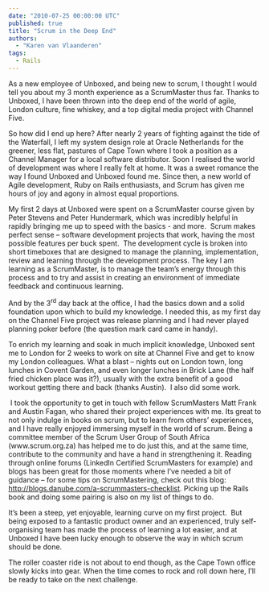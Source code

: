 ```yaml
---
date: "2010-07-25 00:00:00 UTC"
published: true
title: "Scrum in the Deep End"
authors:
  - "Karen van Vlaanderen"
tags:
  - Rails
---
```


<p><span>As a new employee of Unboxed, and being new to scrum, I thought I would tell you about my 3 month experience as a ScrumMaster thus far. Thanks to Unboxed, I have been thrown into the deep end of the world of agile, London culture, fine whiskey, and a top digital media project with Channel Five. &nbsp;</span></p>
<p><span>So how did I end up here? After nearly 2 years of fighting against the tide of the Waterfall, I left my system design role at Oracle Netherlands for the greener, less flat, pastures of Cape Town where I took a position as a Channel Manager for a local software distributor. Soon I realised the world of development was where I really felt at home. It was a sweet romance the way I found Unboxed and Unboxed found me. Since then, a new world of Agile development, Ruby on Rails enthusiasts, and Scrum has given me hours of joy and agony in almost equal proportions.</span></p>
<p><span>My first 2 days at Unboxed were spent on a ScrumMaster course given by Peter Stevens and Peter Hundermark, which was incredibly helpful in rapidly bringing me up to speed with the basics - and more.&nbsp; Scrum makes perfect sense &ndash; software development projects that work, having the most possible features per buck spent.&nbsp; The development cycle is broken into short timeboxes that are designed to manage the planning, implementation, review and learning through the development process. The key I am learning as a ScrumMaster, is to manage the team&rsquo;s energy through this process and to try and assist in creating an environment of immediate feedback and continuous learning.&nbsp;</span></p>
<p><span>And by the 3</span><span><sup>rd</sup></span><span> day back at the office, I had the basics down and a solid foundation upon which to build my knowledge. I needed this, as my first day on the Channel Five project was release planning and I had never played planning poker before (the question mark card came in handy).</span></p>
<p><span>To enrich my learning and soak in much implicit knowledge, Unboxed sent me to London for 2 weeks to work on site at Channel Five and get to know my London colleagues. What a blast &ndash; nights out on London town, long lunches in Covent Garden, and even longer lunches in Brick Lane (the half fried chicken place was it?), usually with the extra benefit of a good workout getting there and back (thanks Austin).&nbsp; I also did some work.</span></p>
<p><span>&nbsp;I took the opportunity to get in touch with fellow ScrumMasters Matt Frank and Austin Fagan, who shared their project experiences with me. Its great to not only indulge in books on scrum, but to learn from others&rsquo; experiences, and I have really enjoyed immersing myself in the world of scrum. Being a committee member of the Scrum User Group of South Africa (www.scrum.org.za) has helped me to do just this, and at the same time, contribute to the community and have a hand in strengthening it. Reading through online forums (LinkedIn Certified ScrumMasters for example) and blogs has been great for those moments where I&rsquo;ve needed a bit of guidance &ndash; for some tips on ScrumMastering, check out this blog:</span><span> <a href="http://blogs.danube.com/a-scrummasters-checklist"><span>http://blogs.danube.com/a-scrummasters-checklist</span></a></span><span>. </span><span>Picking up the Rails book and doing some pairing is also on my list of things to do.</span></p>
<p><span>It&rsquo;s been a steep, yet enjoyable, learning curve on my first project.&nbsp; But being exposed to a fantastic product owner and an experienced, truly self-organising team has made the process of learning a lot easier, and at Unboxed I have been lucky enough to observe the way in which scrum should be done.&nbsp;</span></p>
<p><span>The roller coaster ride is not about to end though, as the Cape Town office slowly kicks into gear. When the time comes to rock and roll down here, I&rsquo;ll be ready to take on the next challenge.</span></p>
<p>&nbsp;</p>


